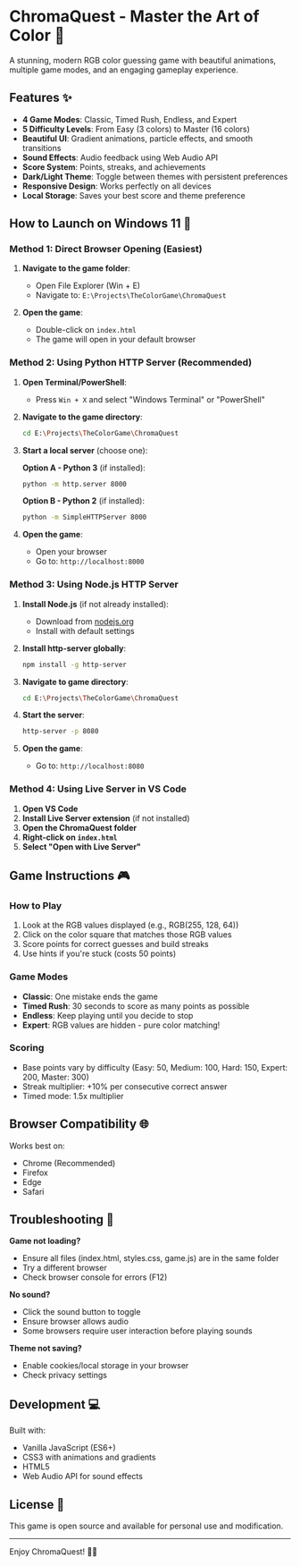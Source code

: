 # ChromaQuest - Master the Art of Color 🎨

A stunning, modern RGB color guessing game with beautiful animations, multiple game modes, and an engaging gameplay experience.

## Features ✨

- **4 Game Modes**: Classic, Timed Rush, Endless, and Expert
- **5 Difficulty Levels**: From Easy (3 colors) to Master (16 colors)
- **Beautiful UI**: Gradient animations, particle effects, and smooth transitions
- **Sound Effects**: Audio feedback using Web Audio API
- **Score System**: Points, streaks, and achievements
- **Dark/Light Theme**: Toggle between themes with persistent preferences
- **Responsive Design**: Works perfectly on all devices
- **Local Storage**: Saves your best score and theme preference

## How to Launch on Windows 11 🚀

### Method 1: Direct Browser Opening (Easiest)

1. **Navigate to the game folder**:
   - Open File Explorer (Win + E)
   - Navigate to: `E:\Projects\TheColorGame\ChromaQuest`

2. **Open the game**:
   - Double-click on `index.html`
   - The game will open in your default browser

### Method 2: Using Python HTTP Server (Recommended)

1. **Open Terminal/PowerShell**:
   - Press `Win + X` and select "Windows Terminal" or "PowerShell"

2. **Navigate to the game directory**:
   ```bash
   cd E:\Projects\TheColorGame\ChromaQuest
   ```

3. **Start a local server** (choose one):
   
   **Option A - Python 3** (if installed):
   ```bash
   python -m http.server 8000
   ```
   
   **Option B - Python 2** (if installed):
   ```bash
   python -m SimpleHTTPServer 8000
   ```

4. **Open the game**:
   - Open your browser
   - Go to: `http://localhost:8000`

### Method 3: Using Node.js HTTP Server

1. **Install Node.js** (if not already installed):
   - Download from [nodejs.org](https://nodejs.org/)
   - Install with default settings

2. **Install http-server globally**:
   ```bash
   npm install -g http-server
   ```

3. **Navigate to game directory**:
   ```bash
   cd E:\Projects\TheColorGame\ChromaQuest
   ```

4. **Start the server**:
   ```bash
   http-server -p 8080
   ```

5. **Open the game**:
   - Go to: `http://localhost:8080`

### Method 4: Using Live Server in VS Code

1. **Open VS Code**
2. **Install Live Server extension** (if not installed)
3. **Open the ChromaQuest folder**
4. **Right-click on `index.html`**
5. **Select "Open with Live Server"**

## Game Instructions 🎮

### How to Play
1. Look at the RGB values displayed (e.g., RGB(255, 128, 64))
2. Click on the color square that matches those RGB values
3. Score points for correct guesses and build streaks
4. Use hints if you're stuck (costs 50 points)

### Game Modes
- **Classic**: One mistake ends the game
- **Timed Rush**: 30 seconds to score as many points as possible
- **Endless**: Keep playing until you decide to stop
- **Expert**: RGB values are hidden - pure color matching!

### Scoring
- Base points vary by difficulty (Easy: 50, Medium: 100, Hard: 150, Expert: 200, Master: 300)
- Streak multiplier: +10% per consecutive correct answer
- Timed mode: 1.5x multiplier

## Browser Compatibility 🌐

Works best on:
- Chrome (Recommended)
- Firefox
- Edge
- Safari

## Troubleshooting 🔧

**Game not loading?**
- Ensure all files (index.html, styles.css, game.js) are in the same folder
- Try a different browser
- Check browser console for errors (F12)

**No sound?**
- Click the sound button to toggle
- Ensure browser allows audio
- Some browsers require user interaction before playing sounds

**Theme not saving?**
- Enable cookies/local storage in your browser
- Check privacy settings

## Development 💻

Built with:
- Vanilla JavaScript (ES6+)
- CSS3 with animations and gradients
- HTML5
- Web Audio API for sound effects

## License 📄

This game is open source and available for personal use and modification.

---

Enjoy ChromaQuest! 🎨✨